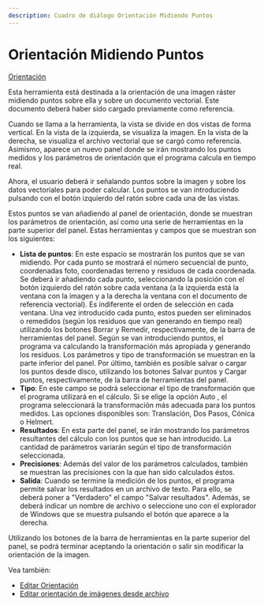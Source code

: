 ```yaml
---
description: Cuadro de diálogo Orientación Midiendo Puntos
---
```


# Orientación Midiendo Puntos

[Orientación](/mdtopx/fichas-de-herramientas/ficha-de-herramientas-imagen/orientacion.md)

Esta herramienta está destinada a la orientación de una imagen ráster midiendo puntos sobre ella y sobre un documento vectorial. Este documento deberá haber sido cargado previamente como referencia.

Cuando se llama a la herramienta, la vista se divide en dos vistas de forma vertical. En la vista de la izquierda, se visualiza la imagen. En la vista de la derecha, se visualiza el archivo vectorial que se cargó como referencia. Asimismo, aparece un nuevo panel donde se irán mostrando los puntos medidos y los parámetros de orientación que el programa calcula en tiempo real.

Ahora, el usuario deberá ir señalando puntos sobre la imagen y sobre los datos vectoriales para poder calcular. Los puntos se van introduciendo pulsando con el botón izquierdo del ratón sobre cada una de las vistas.

Estos puntos se van añadiendo al panel de orientación, donde se muestran los parámetros de orientación, así como una serie de herramientas en la parte superior del panel. Estas herramientas y campos que se muestran son los siguientes:

* **Lista de puntos**: En este espacio se mostrarán los puntos que se van midiendo. Por cada punto se mostrará el número secuencial de punto, coordenadas foto, coordenadas terreno y residuos de cada coordenada. Se deberá ir añadiendo cada punto, seleccionando la posición con el botón izquierdo del ratón sobre cada ventana \(a la izquierda está la ventana con la imagen y a la derecha la ventana con el documento de referencia vectorial\). Es indiferente el orden de selección en cada ventana. Una vez introducido cada punto, estos pueden ser eliminados o remedidos \(según los residuos que van generando en tiempo real\) utilizando los botones Borrar y Remedir, respectivamente, de la barra de herramientas del panel. Según se van introduciendo puntos, el programa va calculando la transformación más apropiada y generando los residuos. Los parámetros y tipo de transformación se muestran en la parte inferior del panel. Por último, también es posible salvar o cargar los puntos desde disco, utilizando los botones Salvar puntos y Cargar puntos, respectivamente, de la barra de herramientas del panel.
* **Tipo**: En este campo se podrá seleccionar el tipo de transformación que el programa utilizará en el cálculo. Si se elige la opción Auto , el programa seleccionará la transformación más adecuada para los puntos medidos. Las opciones disponibles son: Translación, Dos Pasos, Cónica o Helmert.
* **Resultados**: En esta parte del panel, se irán mostrando los parámetros resultantes del cálculo con los puntos que se han introducido. La cantidad de parámetros variarán según el tipo de transformación seleccionada.
* **Precisiones**: Además del valor de los parámetros calculados, también se muestran las precisiones con la que han sido calculados éstos.
* **Salida**: Cuando se termine la medición de los puntos, el programa permite salvar los resultados en un archivo de texto. Para ello, se deberá poner a "Verdadero" el campo "Salvar resultados". Además, se deberá indicar un nombre de archivo o seleccione uno con el explorador de Windows que se muestra pulsando el botón que aparece a la derecha.

Utilizando los botones de la barra de herramientas en la parte superior del panel, se podrá terminar aceptando la orientación o salir sin modificar la orientación de la imagen.

Vea también:

* [Editar Orientación](editar-orientacion-de-imagen.md)
* [Editar orientación de imágenes desde archivo](/mdtopx/herramientas-para-imagenes/editar-orientacion-de-imagenes-desde-archivo.md)

